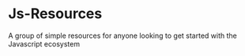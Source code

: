 # Js-Resources
A group of simple resources for anyone looking to get started with the Javascript ecosystem
